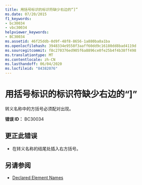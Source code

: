 ```yaml
---
title: 用括号标识的标识符缺少右边的“]”
ms.date: 07/20/2015
f1_keywords:
- bc30034
- vbc30034
helpviewer_keywords:
- BC30034
ms.assetid: 46f25ddb-0d9f-48f8-8656-1a880ba8a1ba
ms.openlocfilehash: 3948334e9558f3aaff60dd9c16180dd8bad4119d
ms.sourcegitcommit: f8c270376ed905f6a8896ce0fe25b4f4b38ff498
ms.translationtype: MT
ms.contentlocale: zh-CN
ms.lasthandoff: 06/04/2020
ms.locfileid: "84382076"
---
```

# <a name="bracketed-identifier-is-missing-closing-"></a>用括号标识的标识符缺少右边的“]”
转义名称中的方括号必须配对出现。  
  
 **错误 ID：** BC30034  
  
## <a name="to-correct-this-error"></a>更正此错误  
  
- 在转义名称的结尾处插入右方括号。  
  
## <a name="see-also"></a>另请参阅

- [Declared Element Names](../programming-guide/language-features/declared-elements/declared-element-names.md)

